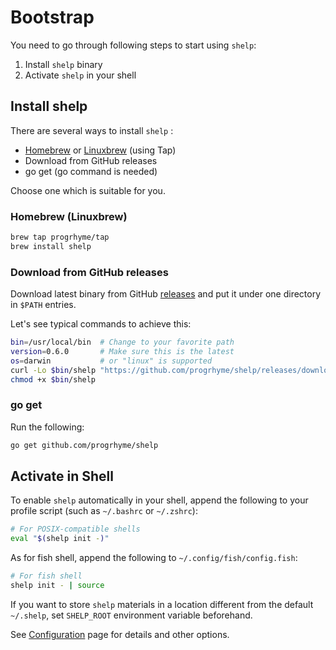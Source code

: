 # Bootstrap

You need to go through following steps to start using `shelp`:

1. Install `shelp` binary
1. Activate `shelp` in your shell

## Install shelp

There are several ways to install `shelp` :

- [Homebrew](https://brew.sh/) or [Linuxbrew](https://docs.brew.sh/Homebrew-on-Linux) (using Tap)
- Download from GitHub releases
- go get (go command is needed)

Choose one which is suitable for you.

### Homebrew (Linuxbrew)

```sh
brew tap progrhyme/tap
brew install shelp
```

### Download from GitHub releases

Download latest binary from GitHub [releases](https://github.com/progrhyme/shelp/releases)
and put it under one directory in `$PATH` entries.

Let's see typical commands to achieve this:

```sh
bin=/usr/local/bin  # Change to your favorite path
version=0.6.0       # Make sure this is the latest
os=darwin           # or "linux" is supported
curl -Lo $bin/shelp "https://github.com/progrhyme/shelp/releases/download/v${version}/shelp_${version}_${os}_x86_64"
chmod +x $bin/shelp
```

### go get

Run the following:

```sh
go get github.com/progrhyme/shelp
```

## Activate in Shell

To enable `shelp` automatically in your shell, append the following to your profile script
(such as `~/.bashrc` or `~/.zshrc`):

```sh
# For POSIX-compatible shells
eval "$(shelp init -)"
```

As for fish shell, append the following to `~/.config/fish/config.fish`:

```sh
# For fish shell
shelp init - | source
```

If you want to store `shelp` materials in a location different from the default `~/.shelp`, set
`SHELP_ROOT` environment variable beforehand.

See [Configuration](../configuration) page for details and other options.
